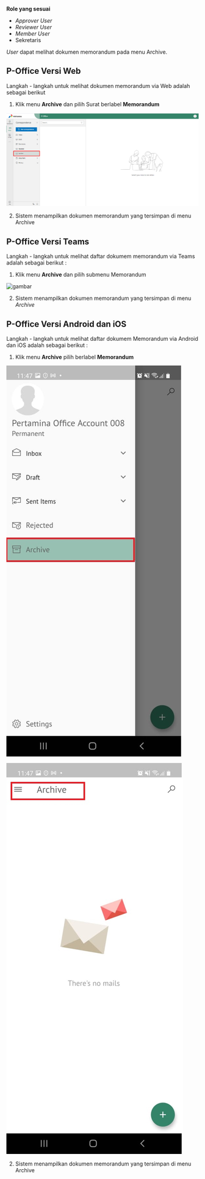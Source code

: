 **Role yang sesuai**

- *Approver User*
- *Reviewer User*
- *Member User*
- Sekretaris

*User* dapat melihat dokumen memorandum pada menu Archive. 

## **P-Office Versi Web**

Langkah - langkah untuk melihat dokumen memorandum via Web adalah sebagai berikut

1. Klik menu **Archive** dan pilih Surat berlabel **Memorandum**

![gambar](Archive/AR_Web/02AR04.png)

2. Sistem menampilkan dokumen memorandum yang tersimpan di menu Archive

## **P-Office Versi Teams**

Langkah - langkah untuk melihat daftar dokumem memorandum via Teams adalah sebagai berikut :

1. Klik menu **Archive** dan pilih submenu Memorandum

![gambar](Archive/AR_Teams/AR02.png)

 2. Sistem menampilkan dokumen memorandum yang tersimpan di menu _Archive_

## **P-Office Versi Android dan iOS**

Langkah - langkah untuk melihat daftar dokumem Memorandum via Android dan iOS adalah sebagai berikut :


1. Klik menu **Archive** pilih berlabel **Memorandum**
   
![gambar](Archive/AR_Android/FM/02A01.jpg) 

![gambar](Archive/AR_Android/FM/02A02.jpg)

2. Sistem menampilkan dokumen memorandum yang tersimpan di menu Archive

